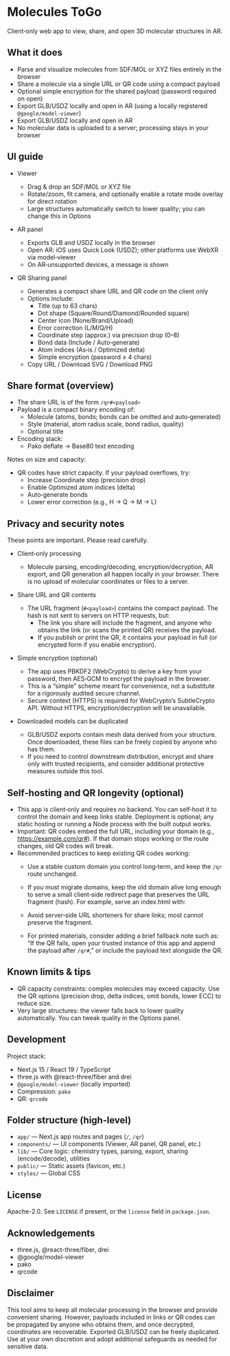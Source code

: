 # Molecules ToGo

Client‑only web app to view, share, and open 3D molecular structures in AR.

## What it does

- Parse and visualize molecules from SDF/MOL or XYZ files entirely in the browser
- Share a molecule via a single URL or QR code using a compact payload
- Optional simple encryption for the shared payload (password required on open)
- Export GLB/USDZ locally and open in AR (using a locally registered `@google/model-viewer`)
 - Export GLB/USDZ locally and open in AR
- No molecular data is uploaded to a server; processing stays in your browser

 

## UI guide

- Viewer
	- Drag & drop an SDF/MOL or XYZ file
	- Rotate/zoom, fit camera, and optionally enable a rotate mode overlay for direct rotation
	- Large structures automatically switch to lower quality; you can change this in Options

- AR panel
	- Exports GLB and USDZ locally in the browser
	- Open AR: iOS uses Quick Look (USDZ); other platforms use WebXR via model‑viewer
	- On AR‑unsupported devices, a message is shown

- QR Sharing panel
	- Generates a compact share URL and QR code on the client only
	- Options include:
		- Title (up to 63 chars)
		- Dot shape (Square/Round/Diamond/Rounded square)
		- Center icon (None/Brand/Upload)
		- Error correction (L/M/Q/H)
		- Coordinate step (approx.) via precision drop (0–8)
		- Bond data (Include / Auto‑generate)
		- Atom indices (As‑is / Optimized delta)
		- Simple encryption (password ≥ 4 chars)
	- Copy URL / Download SVG / Download PNG

## Share format (overview)

- The share URL is of the form `/qr#<payload>`
- Payload is a compact binary encoding of:
	- Molecule (atoms, bonds; bonds can be omitted and auto‑generated)
	- Style (material, atom radius scale, bond radius, quality)
	- Optional title
- Encoding stack:
	- Pako deflate → Base80 text encoding
 

Notes on size and capacity:
- QR codes have strict capacity. If your payload overflows, try:
	- Increase Coordinate step (precision drop)
	- Enable Optimized atom indices (delta)
	- Auto‑generate bonds
	- Lower error correction (e.g., H → Q → M → L)

## Privacy and security notes

These points are important. Please read carefully.

- Client‑only processing
	- Molecule parsing, encoding/decoding, encryption/decryption, AR export, and QR generation all happen locally in your browser. There is no upload of molecular coordinates or files to a server.
 

- Share URL and QR contents
	- The URL fragment (`#<payload>`) contains the compact payload. The hash is not sent to servers on HTTP requests, but:
		- The link you share will include the fragment, and anyone who obtains the link (or scans the printed QR) receives the payload.
		- If you publish or print the QR, it contains your payload in full (or encrypted form if you enable encryption).

- Simple encryption (optional)
	- The app uses PBKDF2 (WebCrypto) to derive a key from your password, then AES‑GCM to encrypt the payload in the browser.
	- This is a “simple” scheme meant for convenience, not a substitute for a rigorously audited secure channel.
	- Secure context (HTTPS) is required for WebCrypto’s SubtleCrypto API. Without HTTPS, encryption/decryption will be unavailable.

- Downloaded models can be duplicated
	- GLB/USDZ exports contain mesh data derived from your structure. Once downloaded, these files can be freely copied by anyone who has them.
	- If you need to control downstream distribution, encrypt and share only with trusted recipients, and consider additional protective measures outside this tool.

## Self‑hosting and QR longevity (optional)

- This app is client‑only and requires no backend. You can self‑host it to control the domain and keep links stable. Deployment is optional; any static hosting or running a Node process with the built output works.
- Important: QR codes embed the full URL, including your domain (e.g., https://example.com/qr#<payload>). If that domain stops working or the route changes, old QR codes will break.
- Recommended practices to keep existing QR codes working:
	- Use a stable custom domain you control long‑term, and keep the `/qr` route unchanged.
	- If you must migrate domains, keep the old domain alive long enough to serve a small client‑side redirect page that preserves the URL fragment (hash). For example, serve an index.html with:
    
	- Avoid server‑side URL shorteners for share links; most cannot preserve the fragment.
	- For printed materials, consider adding a brief fallback note such as: “If the QR fails, open your trusted instance of this app and append the payload after `/qr#`,” or include the payload text alongside the QR.

## Known limits & tips

- QR capacity constraints: complex molecules may exceed capacity. Use the QR options (precision drop, delta indices, omit bonds, lower ECC) to reduce size.
- Very large structures: the viewer falls back to lower quality automatically. You can tweak quality in the Options panel.
 

## Development

Project stack:

- Next.js 15 / React 19 / TypeScript
- three.js with @react-three/fiber and drei
- `@google/model-viewer` (locally imported)
- Compression: `pako`
- QR: `qrcode`

 

## Folder structure (high‑level)

- `app/` — Next.js app routes and pages (`/`, `/qr`)
- `components/` — UI components (Viewer, AR panel, QR panel, etc.)
- `lib/` — Core logic: chemistry types, parsing, export, sharing (encode/decode), utilities
- `public/` — Static assets (favicon, etc.)
- `styles/` — Global CSS

## License

Apache-2.0. See `LICENSE` if present, or the `license` field in `package.json`.

## Acknowledgements

- three.js, @react-three/fiber, drei
- @google/model-viewer
- pako
- qrcode

## Disclaimer

This tool aims to keep all molecular processing in the browser and provide convenient sharing. However, payloads included in links or QR codes can be propagated by anyone who obtains them, and once decrypted, coordinates are recoverable. Exported GLB/USDZ can be freely duplicated. Use at your own discretion and adopt additional safeguards as needed for sensitive data.

